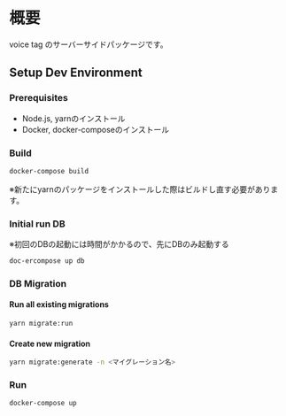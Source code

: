 # 概要

voice tag のサーバーサイドパッケージです。

## Setup Dev Environment
### Prerequisites
- Node.js, yarnのインストール
- Docker, docker-composeのインストール
 
### Build
```bash
docker-compose build
```
※新たにyarnのパッケージをインストールした際はビルドし直す必要があります。

### Initial run DB
※初回のDBの起動には時間がかかるので、先にDBのみ起動する
```bash
doc-ercompose up db
```

### DB Migration
#### Run all existing migrations
```bash
yarn migrate:run
```

#### Create new migration
```bash
yarn migrate:generate -n <マイグレーション名>
```

### Run
```bash
docker-compose up
```
